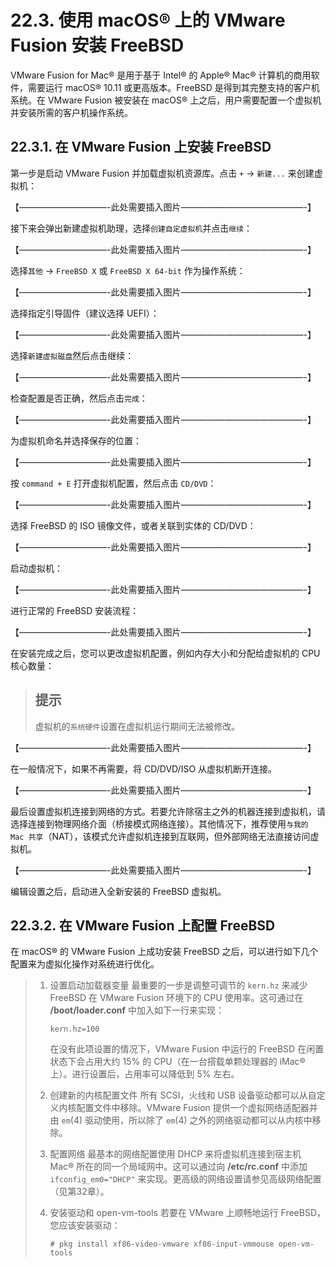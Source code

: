 # 22.3. 使用 macOS® 上的 VMware Fusion 安装 FreeBSD

VMware Fusion for Mac® 是用于基于 Intel® 的 Apple® Mac® 计算机的商用软件，需要运行 macOS® 10.11 或更高版本。FreeBSD 是得到其完整支持的客户机系统。在 VMware Fusion 被安装在 macOS® 上之后，用户需要配置一个虚拟机并安装所需的客户机操作系统。

## 22.3.1. 在 VMware Fusion 上安装 FreeBSD

第一步是启动 VMware Fusion 并加载虚拟机资源库。点击 `+` → `新建...` 来创建虚拟机：

【——————————-此处需要插入图片­——————————————-】

接下来会弹出新建虚拟机助理，选择`创建自定虚拟机`并点击`继续`：

【——————————-此处需要插入图片­——————————————-】

选择`其他` → `FreeBSD X` 或 `FreeBSD X 64-bit` 作为操作系统：

【——————————-此处需要插入图片­——————————————-】

选择指定引导固件（建议选择 UEFI）：

【——————————-此处需要插入图片­——————————————-】

选择`新建虚拟磁盘`然后点击继续：

【——————————-此处需要插入图片­——————————————-】

检查配置是否正确，然后点击`完成`：

【——————————-此处需要插入图片­——————————————-】

为虚拟机命名并选择保存的位置：

【——————————-此处需要插入图片­——————————————-】

按 `command + E` 打开虚拟机配置，然后点击 `CD/DVD`：

【——————————-此处需要插入图片­——————————————-】

选择 FreeBSD 的 ISO 镜像文件，或者关联到实体的 CD/DVD：

【——————————-此处需要插入图片­——————————————-】

启动虚拟机：

【——————————-此处需要插入图片­——————————————-】

进行正常的 FreeBSD 安装流程：

【——————————-此处需要插入图片­——————————————-】

在安装完成之后，您可以更改虚拟机配置，例如内存大小和分配给虚拟机的 CPU 核心数量：

> ## 提示
> 
> 虚拟机的`系统硬件`设置在虚拟机运行期间无法被修改。

【——————————-此处需要插入图片­——————————————-】

在一般情况下，如果不再需要，将 CD/DVD/ISO 从虚拟机断开连接。

【——————————-此处需要插入图片­——————————————-】

最后设置虚拟机连接到网络的方式。若要允许除宿主之外的机器连接到虚拟机，请选择连接到物理网络介面（桥接模式网络连接）。其他情况下，推荐使用`与我的 Mac 共享`（NAT），该模式允许虚拟机连接到互联网，但外部网络无法直接访问虚拟机。

【——————————-此处需要插入图片­——————————————-】

编辑设置之后，启动进入全新安装的 FreeBSD 虚拟机。

## 22.3.2. 在 VMware Fusion 上配置 FreeBSD

在 macOS® 的 VMware Fusion 上成功安装 FreeBSD 之后，可以进行如下几个配置来为虚拟化操作对系统进行优化。

> 1. 设置启动加载器变量
>    最重要的一步是调整可调节的 `kern.hz` 来减少 FreeBSD 在 VMware Fusion 环境下的 CPU 使用率。这可通过在 **/boot/loader.conf** 中加入如下一行来实现：
>    ```
>    kern.hz=100
>    ```
>    在没有此项设置的情况下，VMware Fusion 中运行的 FreeBSD 在闲置状态下会占用大约 15% 的 CPU（在一台搭载单颗处理器的 iMac® 上）。进行设置后，占用率可以降低到 5% 左右。
> 
> 2. 创建新的内核配置文件
>    所有 SCSI，火线和 USB 设备驱动都可以从自定义内核配置文件中移除。VMware Fusion 提供一个虚拟网络适配器并由 `em`(4) 驱动使用，所以除了 `em`(4) 之外的网络驱动都可以从内核中移除。
> 
> 3. 配置网络
>    最基本的网络配置使用 DHCP 来将虚拟机连接到宿主机 Mac® 所在的同一个局域网中。这可以通过向 **/etc/rc.conf** 中添加 `ifconfig_em0="DHCP"` 来实现。更高级的网络设置请参见高级网络配置（见第32章）。
> 
> 4. 安装驱动和 open-vm-tools
>    若要在 VMware 上顺畅地运行 FreeBSD，您应该安装驱动：
>    ```
>    # pkg install xf86-video-vmware xf86-input-vmmouse open-vm-tools
>    ```
